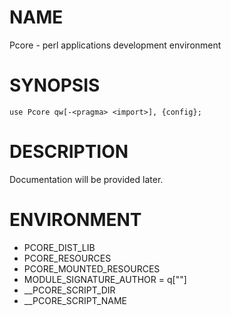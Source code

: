 # NAME

Pcore - perl applications development environment

# SYNOPSIS

    use Pcore qw[-<pragma> <import>], {config};

# DESCRIPTION

Documentation will be provided later.

# ENVIRONMENT

- PCORE\_DIST\_LIB
- PCORE\_RESOURCES
- PCORE\_MOUNTED\_RESOURCES
- MODULE\_SIGNATURE\_AUTHOR = q\["<author-email>"\]
- \_\_PCORE\_SCRIPT\_DIR
- \_\_PCORE\_SCRIPT\_NAME
